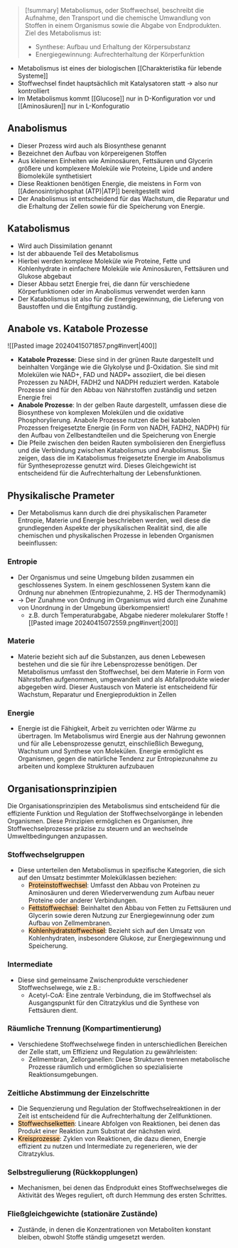 > [!summary] 
> Metabolismus, oder Stoffwechsel, beschreibt die Aufnahme, den Transport und die chemische Umwandlung von Stoffen in einem Organismus sowie die Abgabe von Endprodukten. 
> Ziel des Metabolismus ist:
> - Synthese: Aufbau und Erhaltung der Körpersubstanz
> - Energiegewinnung: Aufrechterhaltung der Körperfunktion

- Metabolismus ist eines der biologischen [[Charakteristika für lebende Systeme]]
- Stoffwechsel findet hauptsächlich mit Katalysatoren statt -> also nur kontrolliert 
- Im Metabolismus kommt [[Glucose]] nur in D-Konfiguration vor und [[Aminosäuren]] nur in L-Konfoguratio
## Anabolismus
- Dieser Prozess wird auch als Biosynthese genannt
- Bezeichnet den Aufbau von körpereigenen Stoffen
- Aus kleineren Einheiten wie Aminosäuren, Fettsäuren und Glycerin größere und komplexere Moleküle wie Proteine, Lipide und andere Biomoleküle synthetisiert
- Diese Reaktionen benötigen Energie, die meistens in Form von [[Adenosintriphosphat (ATP)|ATP]] bereitgestellt wird
- Der Anabolismus ist entscheidend für das Wachstum, die Reparatur und die Erhaltung der Zellen sowie für die Speicherung von Energie.
## Katabolismus
- Wird auch Dissimilation genannt
- Ist der abbauende Teil des Metabolismus
- Hierbei werden komplexe Moleküle wie Proteine, Fette und Kohlenhydrate in einfachere Moleküle wie Aminosäuren, Fettsäuren und Glukose abgebaut
- Dieser Abbau setzt Energie frei, die dann für verschiedene Körperfunktionen oder im Anabolismus verwendet werden kann
- Der Katabolismus ist also für die Energiegewinnung, die Lieferung von Baustoffen und die Entgiftung zuständig.

## Anabole vs. Katabole Prozesse
![[Pasted image 20240415071857.png#invert|400]]
- **Katabole Prozesse**: Diese sind in der grünen Raute dargestellt und beinhalten Vorgänge wie die Glykolyse und β-Oxidation. Sie sind mit Molekülen wie NAD+, FAD und NADP+ assoziiert, die bei diesen Prozessen zu NADH, FADH2 und NADPH reduziert werden. Katabole Prozesse sind für den Abbau von Nährstoffen zuständig und setzen Energie frei
- **Anabole Prozesse**: In der gelben Raute dargestellt, umfassen diese die Biosynthese von komplexen Molekülen und die oxidative Phosphorylierung. Anabole Prozesse nutzen die bei katabolen Prozessen freigesetzte Energie (in Form von NADH, FADH2, NADPH) für den Aufbau von Zellbestandteilen und die Speicherung von Energie
- Die Pfeile zwischen den beiden Rauten symbolisieren den Energiefluss und die Verbindung zwischen Katabolismus und Anabolismus. Sie zeigen, dass die im Katabolismus freigesetzte Energie im Anabolismus für Syntheseprozesse genutzt wird. Dieses Gleichgewicht ist entscheidend für die Aufrechterhaltung der Lebensfunktionen.

## Physikalische Prameter
- Der Metabolismus kann durch die drei physikalischen Parameter Entropie, Materie und Energie beschrieben werden, weil diese die grundlegenden Aspekte der physikalischen Realität sind, die alle chemischen und physikalischen Prozesse in lebenden Organismen beeinflussen:
### Entropie
- Der Organismus und seine Umgebung bilden zusammen ein geschlossenes System. In einem geschlossenen System kann die Ordnung nur abnehmen (Entropiezunahme, 2. HS der Thermodynamik) 
- -> Der Zunahme von Ordnung im Organismus wird durch eine Zunahme von Unordnung in der Umgebung überkompensiert!
	- z.B. durch Temperaturabgabe, Abgabe niederer molekularer Stoffe
![[Pasted image 20240415072559.png#invert|200]]
### Materie
- Materie bezieht sich auf die Substanzen, aus denen Lebewesen bestehen und die sie für ihre Lebensprozesse benötigen. Der Metabolismus umfasst den Stoffwechsel, bei dem Materie in Form von Nährstoffen aufgenommen, umgewandelt und als Abfallprodukte wieder abgegeben wird. Dieser Austausch von Materie ist entscheidend für Wachstum, Reparatur und Energieproduktion in Zellen
### Energie
- Energie ist die Fähigkeit, Arbeit zu verrichten oder Wärme zu übertragen. Im Metabolismus wird Energie aus der Nahrung gewonnen und für alle Lebensprozesse genutzt, einschließlich Bewegung, Wachstum und Synthese von Molekülen. Energie ermöglicht es Organismen, gegen die natürliche Tendenz zur Entropiezunahme zu arbeiten und komplexe Strukturen aufzubauen

## Organisationsprinzipien
Die Organisationsprinzipien des Metabolismus sind entscheidend für die effiziente Funktion und Regulation der Stoffwechselvorgänge in lebenden Organismen. Diese Prinzipien ermöglichen es Organismen, ihre Stoffwechselprozesse präzise zu steuern und an wechselnde Umweltbedingungen anzupassen.
### Stoffwechselgruppen
- Diese unterteilen den Metabolismus in spezifische Kategorien, die sich auf den Umsatz bestimmter Molekülklassen beziehen:
	- <mark style="background: #FFB86CA6;">Proteinstoffwechsel</mark>: Umfasst den Abbau von Proteinen zu Aminosäuren und deren Wiederverwendung zum Aufbau neuer Proteine oder anderer Verbindungen.
	- <mark style="background: #FFB86CA6;">Fettstoffwechsel</mark>: Beinhaltet den Abbau von Fetten zu Fettsäuren und Glycerin sowie deren Nutzung zur Energiegewinnung oder zum Aufbau von Zellmembranen.
	- <mark style="background: #FFB86CA6;">Kohlenhydratstoffwechsel</mark>: Bezieht sich auf den Umsatz von Kohlenhydraten, insbesondere Glukose, zur Energiegewinnung und Speicherung.
### Intermediate
- Diese sind gemeinsame Zwischenprodukte verschiedener Stoffwechselwege, wie z.B.:
	- Acetyl-CoA: Eine zentrale Verbindung, die im Stoffwechsel als Ausgangspunkt für den Citratzyklus und die Synthese von Fettsäuren dient.
### Räumliche Trennung (Kompartimentierung)
- Verschiedene Stoffwechselwege finden in unterschiedlichen Bereichen der Zelle statt, um Effizienz und Regulation zu gewährleisten:
	- Zellmembran, Zellorganellen: Diese Strukturen trennen metabolische Prozesse räumlich und ermöglichen so spezialisierte Reaktionsumgebungen.
### Zeitliche Abstimmung der Einzelschritte
- Die Sequenzierung und Regulation der Stoffwechselreaktionen in der Zeit ist entscheidend für die Aufrechterhaltung der Zellfunktionen.
- <mark style="background: #FFB86CA6;">Stoffwechselketten</mark>: Lineare Abfolgen von Reaktionen, bei denen das Produkt einer Reaktion zum Substrat der nächsten wird.
- <mark style="background: #FFB86CA6;">Kreisprozesse</mark>: Zyklen von Reaktionen, die dazu dienen, Energie effizient zu nutzen und Intermediate zu regenerieren, wie der Citratzyklus.
### Selbstregulierung (Rückkopplungen)
- Mechanismen, bei denen das Endprodukt eines Stoffwechselweges die Aktivität des Weges reguliert, oft durch Hemmung des ersten Schrittes.
### Fließgleichgewichte (stationäre Zustände)
- Zustände, in denen die Konzentrationen von Metaboliten konstant bleiben, obwohl Stoffe ständig umgesetzt werden.
